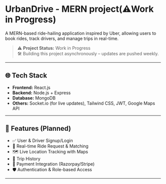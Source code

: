 # UrbanDrive - MERN project(⚠️Work in Progress)

A MERN-based ride-hailing application inspired by Uber, allowing users to book rides, track drivers, and manage trips in real-time.

> ⚠️ **Project Status:** Work in Progress  
> 🛠️ Building this project asynchronously – updates are pushed weekly.

---

## 🌐 Tech Stack

- **Frontend:** React.js 
- **Backend:** Node.js + Express
- **Database:** MongoDB
- **Others:** Socket.io (for live updates), Tailwind CSS, JWT, Google Maps API

---

## 🔧 Features (Planned)

- ✅ User & Driver Signup/Login
- 🚕 Real-time Ride Request & Matching
- 🗺️ Live Location Tracking with Maps
- 📜 Trip History
- 🧾 Payment Integration (Razorpay/Stripe)
- 🛡️ Authentication & Role-based Access

---

